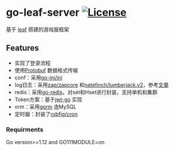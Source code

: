 # go-leaf-server [![License](http://img.shields.io/badge/license-apache-blue.svg?style=flat-square)](https://github.com/chenwbyx/leafserver/blob/master/LICENSE)
 基于 [leaf](https://github.com/name5566/leaf) 搭建的游戏服框架

## Features
* 实现了登录流程
* 使用[Protobuf](https://github.com/golang/protobuf) 数据格式传输
* conf：采用[go-ini/ini](https://github.com/go-ini/ini)
* log日志：采用[zap/zapcore](https://godoc.org/go.uber.org/zap/zapcore) 和[natefinch/lumberjack.v2](https://gopkg.in/natefinch/lumberjack.v2)，参考[文章](https://studygolang.com/articles/14220)
* redis：采用[go-redis](https://github.com/go-redis/redis)，对set和Hset进行封装，支持单机和集群
* Token方案：基于[jwt-go](https://github.com/dgrijalva/jwt-go) 实现
* orm：采用[gorm](https://github.com/jinzhu/gorm) 连MySQL
* 定时器：封装了[robfig/cron](https://github.com/robfig/cron)

### Requirments
Go version>=1.12 and GO111MODULE=on 